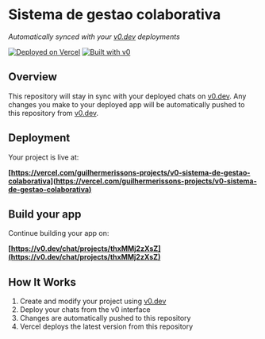 # Sistema de gestao colaborativa

*Automatically synced with your [v0.dev](https://v0.dev) deployments*

[![Deployed on Vercel](https://img.shields.io/badge/Deployed%20on-Vercel-black?style=for-the-badge&logo=vercel)](https://vercel.com/guilhermerissons-projects/v0-sistema-de-gestao-colaborativa)
[![Built with v0](https://img.shields.io/badge/Built%20with-v0.dev-black?style=for-the-badge)](https://v0.dev/chat/projects/thxMMj2zXsZ)

## Overview

This repository will stay in sync with your deployed chats on [v0.dev](https://v0.dev).
Any changes you make to your deployed app will be automatically pushed to this repository from [v0.dev](https://v0.dev).

## Deployment

Your project is live at:

**[https://vercel.com/guilhermerissons-projects/v0-sistema-de-gestao-colaborativa](https://vercel.com/guilhermerissons-projects/v0-sistema-de-gestao-colaborativa)**

## Build your app

Continue building your app on:

**[https://v0.dev/chat/projects/thxMMj2zXsZ](https://v0.dev/chat/projects/thxMMj2zXsZ)**

## How It Works

1. Create and modify your project using [v0.dev](https://v0.dev)
2. Deploy your chats from the v0 interface
3. Changes are automatically pushed to this repository
4. Vercel deploys the latest version from this repository